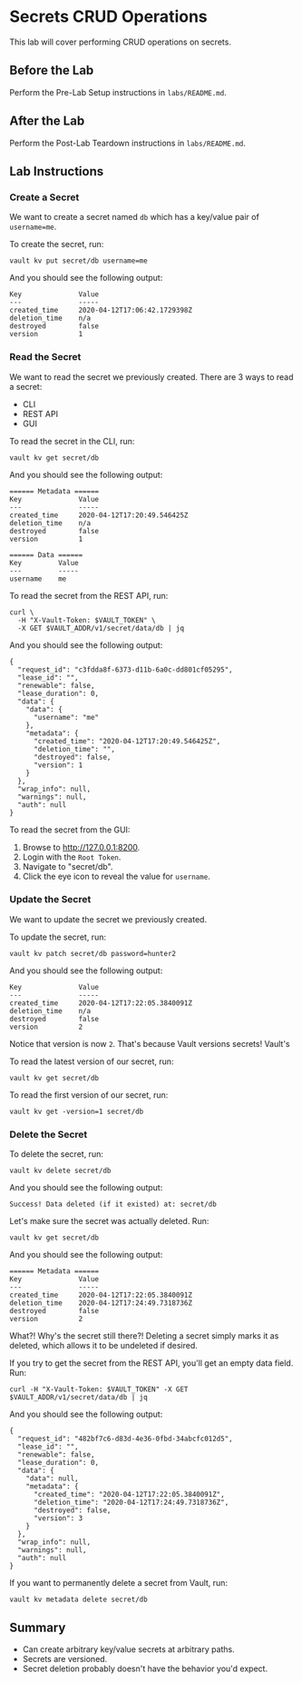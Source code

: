 # Secrets CRUD Operations

This lab will cover performing CRUD operations on secrets.

## Before the Lab

Perform the Pre-Lab Setup instructions in `labs/README.md`.

## After the Lab

Perform the Post-Lab Teardown instructions in `labs/README.md`.

## Lab Instructions

### Create a Secret

We want to create a secret named `db` which has a key/value pair of `username=me`.

To create the secret, run:

```
vault kv put secret/db username=me
```

And you should see the following output:

```
Key              Value
---              -----
created_time     2020-04-12T17:06:42.1729398Z
deletion_time    n/a
destroyed        false
version          1
```

### Read the Secret

We want to read the secret we previously created. There are 3 ways to read a secret:

- CLI
- REST API
- GUI

To read the secret in the CLI, run:

```
vault kv get secret/db
```

And you should see the following output:

```
====== Metadata ======
Key              Value
---              -----
created_time     2020-04-12T17:20:49.546425Z
deletion_time    n/a
destroyed        false
version          1

====== Data ======
Key         Value
---         -----
username    me
```

To read the secret from the REST API, run:

```
curl \
  -H "X-Vault-Token: $VAULT_TOKEN" \
  -X GET $VAULT_ADDR/v1/secret/data/db | jq
```

And you should see the following output:

```
{
  "request_id": "c3fdda8f-6373-d11b-6a0c-dd801cf05295",
  "lease_id": "",
  "renewable": false,
  "lease_duration": 0,
  "data": {
    "data": {
      "username": "me"
    },
    "metadata": {
      "created_time": "2020-04-12T17:20:49.546425Z",
      "deletion_time": "",
      "destroyed": false,
      "version": 1
    }
  },
  "wrap_info": null,
  "warnings": null,
  "auth": null
}
```

To read the secret from the GUI:

1. Browse to http://127.0.0.1:8200.
2. Login with the `Root Token`.
3. Navigate to "secret/db".
4. Click the eye icon to reveal the value for `username`.

### Update the Secret

We want to update the secret we previously created.

To update the secret, run:

```
vault kv patch secret/db password=hunter2
```

And you should see the following output:

```
Key              Value
---              -----
created_time     2020-04-12T17:22:05.3840091Z
deletion_time    n/a
destroyed        false
version          2
```

Notice that version is now `2`. That's because Vault versions secrets! Vault's

To read the latest version of our secret, run:

```
vault kv get secret/db
```

To read the first version of our secret, run:

```
vault kv get -version=1 secret/db
```

### Delete the Secret

To delete the secret, run:

```
vault kv delete secret/db
```

And you should see the following output:

```
Success! Data deleted (if it existed) at: secret/db
```

Let's make sure the secret was actually deleted. Run:

```
vault kv get secret/db
```

And you should see the following output:

```
====== Metadata ======
Key              Value
---              -----
created_time     2020-04-12T17:22:05.3840091Z
deletion_time    2020-04-12T17:24:49.7318736Z
destroyed        false
version          2
```

What?! Why's the secret still there?! Deleting a secret simply marks it as deleted, which allows it to be undeleted if desired.

If you try to get the secret from the REST API, you'll get an empty data field. Run:

```
curl -H "X-Vault-Token: $VAULT_TOKEN" -X GET $VAULT_ADDR/v1/secret/data/db | jq
```

And you should see the following output:

```
{
  "request_id": "482bf7c6-d83d-4e36-0fbd-34abcfc012d5",
  "lease_id": "",
  "renewable": false,
  "lease_duration": 0,
  "data": {
    "data": null,
    "metadata": {
      "created_time": "2020-04-12T17:22:05.3840091Z",
      "deletion_time": "2020-04-12T17:24:49.7318736Z",
      "destroyed": false,
      "version": 3
    }
  },
  "wrap_info": null,
  "warnings": null,
  "auth": null
}
```

If you want to permanently delete a secret from Vault, run:

```
vault kv metadata delete secret/db
```

## Summary

- Can create arbitrary key/value secrets at arbitrary paths.
- Secrets are versioned.
- Secret deletion probably doesn't have the behavior you'd expect.
